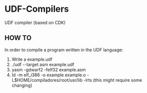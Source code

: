 # UDF-Compilers

UDF compiler (based on CDK)

## HOW TO
In order to compile a program written in the UDF language:

1. Write a example.udf
2. ./udf --target asm example.udf
3. yasm -gdwarf2 -felf32 example.asm
4. ld -m elf_i386 -o example example.o -L$HOME/compiladores/root/usr/lib -lrts (this might require some changing)